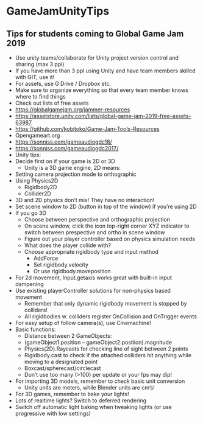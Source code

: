 # GameJamUnityTips
## Tips for students coming to Global Game Jam 2019

-	Use unity teams/collaborate for Unity project version control and sharing (max 3 ppl)
  -	If you have more than 3 ppl using Unity and have team members skilled with GIT, use it!
-	For assets, use G Drive / Dropbox etc.
  -	Make sure to organize everything so that every team member knows where to find things
-	Check out lists of free assets
  -	https://globalgamejam.org/jammer-resources
  -	https://assetstore.unity.com/lists/global-game-jam-2019-free-assets-63987
  -	https://github.com/kobitoko/Game-Jam-Tools-Resources
  -	Opengameart.org
  -	https://sonniss.com/gameaudiogdc18/
  -	https://sonniss.com/gameaudiogdc2017/
-	Unity tips:
  -	Decide first on if your game is 2D or 3D
    -	Unity is a 3D game engine, 2D means:
  -	Setting camera projection mode to orthographic
  -	Using Physics2D
    -	Rigidbody2D
    -	Collider2D
  -	3D and 2D physics don’t mix! They have no interaction!
  -	Set scene window to 2D (button in top of the window) if you’re using 2D
  -	If you go 3D
    -	Choose between perspective and orthographic projection
    -	On scene window, click the icon top-right corner XYZ indicator to switch between prespective and ortho in scene window
    -	Figure out your player controller based on physics simulation needs
      -	What does the player collide with?
      -	Choose appropriate rigidbody type and input method
        -	AddForce
        -	Set rigidbody.velocity
        -	Or use rigidbody.moveposition
  -	For 2d movement, Input.getaxis works great with built-in input dampening
  -	Use existing playerController solutions for non-physics based movement
    -	Remember that only dynamic rigidbody movement is stopped by colliders!
    -	All rigidbodies w. colliders register OnCollision and OnTrigger events
  -	For easy setup of follow camera(s), use Cinemachine!
  -	Basic functions:
    -	Distance between 2 GameObjects:
      -	(gameObject1.position – gameObject2.position).magnitude
    -	Physics(2D).Raycasts for checking line of sight between 2 points
    -	Rigidbody.cast to check if the attached colliders hit anything while moving to a designated point
    -	Boxcast/spherecast/circlecast
      -	Don’t use too many (>100) per update or your fps may dip!
  -	For importing 3D models, remember to check basic unit conversion
    -	Unity units are meters, while Blender units are cm’s!
  -	For 3D games, remember to bake your lights!
  -	Lots of realtime lights? Switch to deferred rendering
  -	Switch off automatic light baking when tweaking lights (or use progressive with low settings)

